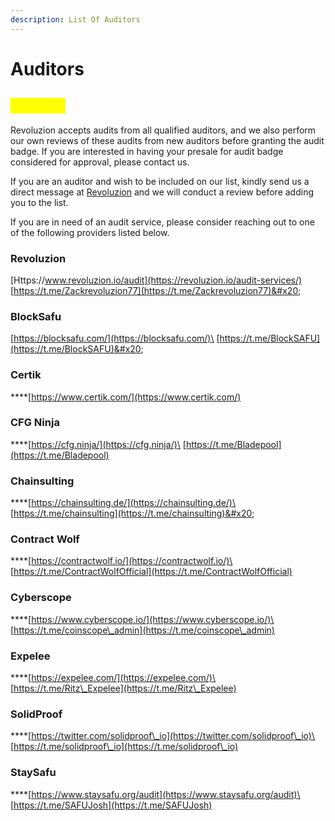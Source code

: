 ```yaml
---
description: List Of Auditors
---
```


# Auditors

## <mark style="color:yellow;">Auditors</mark>

Revoluzion accepts audits from all qualified auditors, and we also perform our own reviews of these audits from new auditors before granting the audit badge. If you are interested in having your presale for audit badge considered for approval, please contact us.

If you are an auditor and wish to be included on our list, kindly send us a direct message at [Revoluzion](https://t.me/Zackrevoluzion77) and we will conduct a review before adding you to the list.

If you are in need of an audit service, please consider reaching out to one of the following providers listed below.

### Revoluzion

[Https://www.revoluzion.io/audit](https://revoluzion.io/audit-services/) \
[https://t.me/Zackrevoluzion77](https://t.me/Zackrevoluzion77)&#x20;

### BlockSafu

[https://blocksafu.com/](https://blocksafu.com/)\
[https://t.me/BlockSAFU](https://t.me/BlockSAFU)&#x20;

### **Certik**

****[https://www.certik.com/](https://www.certik.com/)

### **CFG Ninja**

****[https://cfg.ninja/](https://cfg.ninja/)\
[https://t.me/Bladepool](https://t.me/Bladepool)

### **Chainsulting**

****[https://chainsulting.de/](https://chainsulting.de/)\
[https://t.me/chainsulting](https://t.me/chainsulting)&#x20;

### **Contract Wolf**

****[https://contractwolf.io/](https://contractwolf.io/)\
[https://t.me/ContractWolfOfficial](https://t.me/ContractWolfOfficial)

### **Cyberscope**

****[https://www.cyberscope.io/](https://www.cyberscope.io/)\
[https://t.me/coinscope\_admin](https://t.me/coinscope\_admin)

### **Expelee**

****[https://expelee.com/](https://expelee.com/)\
[https://t.me/Ritz\_Expelee](https://t.me/Ritz\_Expelee)

### **SolidProof**

****[https://twitter.com/solidproof\_io](https://twitter.com/solidproof\_io)\
[https://t.me/solidproof\_io](https://t.me/solidproof\_io)

### **StaySafu**

****[https://www.staysafu.org/audit](https://www.staysafu.org/audit)\
[https://t.me/SAFUJosh](https://t.me/SAFUJosh)
